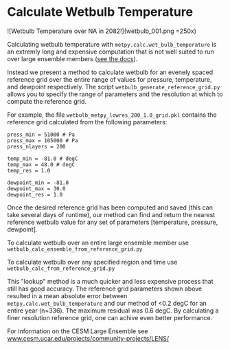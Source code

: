 # Calculate Wetbulb Temperature

![Wetbulb Temperature over NA in 2082!](wetbulb_001.png =250x)


Calculating wetbulb temperature with `metpy.calc.wet_bulb_temperature` is an extremly long and expensive computation that is not well suited to run over large ensemble members ([see the docs](https://unidata.github.io/MetPy/latest/api/generated/metpy.calc.wet_bulb_temperature.html)). 

Instead we present a method to calculate wetbulb for an evenely spaced reference grid over the entire range of values for pressure, temperature, and dewpoint respectively. The script `wetbulb_generate_reference_grid.py` allows you to specify the range of parameters and the resolution at which to compute the reference grid. 

For example, the file `wetbulb_metpy_lowres_200_1.0_grid.pkl` contains the reference grid calculated from the following parameters:
```
press_min = 51000 # Pa
press_max = 105000 # Pa
press_nlayers = 200

temp_min = -81.0 # degC
temp_max = 48.0 # degC
temp_res = 1.0

dewpoint_min = -81.0
dewpoint_max = 30.0 
dewpoint_res = 1.0
```

Once the desired reference grid has been computed and saved (this can take several days of runtime), our method can find and return the nearest reference wetbulb value for any set of parameters [temperature, pressure, dewpoint]. 

To calculate wetbulb over an entire large ensemble member use `wetbulb_calc_ensemble_from_reference_grid.py`

To calculate wetbulb over any specified region and time use `wetbulb_calc_from_reference_grid.py`

This "lookup" method is a much quicker and less expensive process that still has good accuracy. The reference grid parameters shown above  resulted in a mean absolute error between `metpy.calc.wet_bulb_temperature` and our method of <0.2 degC for an entire year (n=336). The maximum residual was 0.6 degC. By calculating a finer resolution reference grid, one can achive even better performance. 

For information on the CESM Large Ensemble see www.cesm.ucar.edu/projects/community-projects/LENS/
